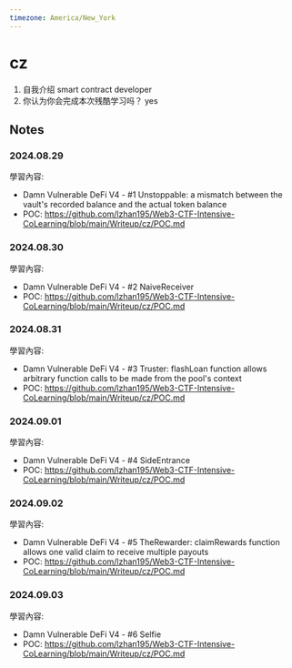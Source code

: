 ```yaml
---
timezone: America/New_York
---
```



# cz

1. 自我介绍
   smart contract developer
3. 你认为你会完成本次残酷学习吗？
   yes

## Notes

<!-- Content_START -->

### 2024.08.29

學習內容: 
- Damn Vulnerable DeFi V4 - #1 Unstoppable:  a mismatch between the vault's recorded balance and the actual token balance 
- POC: https://github.com/lzhan195/Web3-CTF-Intensive-CoLearning/blob/main/Writeup/cz/POC.md

### 2024.08.30

學習內容: 
- Damn Vulnerable DeFi V4 - #2 NaiveReceiver
- POC: https://github.com/lzhan195/Web3-CTF-Intensive-CoLearning/blob/main/Writeup/cz/POC.md

### 2024.08.31

學習內容: 
- Damn Vulnerable DeFi V4 - #3 Truster: flashLoan function allows arbitrary function calls to be made from the pool's context
- POC: https://github.com/lzhan195/Web3-CTF-Intensive-CoLearning/blob/main/Writeup/cz/POC.md

### 2024.09.01

學習內容: 
- Damn Vulnerable DeFi V4 - #4 SideEntrance
- POC: https://github.com/lzhan195/Web3-CTF-Intensive-CoLearning/blob/main/Writeup/cz/POC.md

### 2024.09.02
學習內容:

- Damn Vulnerable DeFi V4 - #5 TheRewarder: claimRewards function allows one valid claim to receive multiple payouts
- POC: https://github.com/lzhan195/Web3-CTF-Intensive-CoLearning/blob/main/Writeup/cz/POC.md

### 2024.09.03
學習內容:

- Damn Vulnerable DeFi V4 - #6 Selfie
- POC: https://github.com/lzhan195/Web3-CTF-Intensive-CoLearning/blob/main/Writeup/cz/POC.md
<!-- Content_END -->
